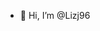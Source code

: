 - 👋 Hi, I’m @Lizj96

<!---
Lizj96/Lizj96 is a ✨ special ✨ repository because its `README.md` (this file) appears on your GitHub profile.
You can click the Preview link to take a look at your changes.
--->
